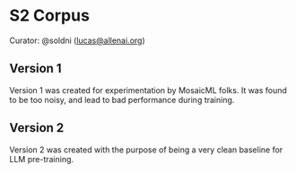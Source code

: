 # S2 Corpus

Curator: @soldni (lucas@allenai.org)

## Version 1

Version 1 was created for experimentation by MosaicML folks. It was found to be too noisy, and lead to bad performance during training.


## Version 2

Version 2 was created with the purpose of being a very clean baseline for LLM pre-training.
